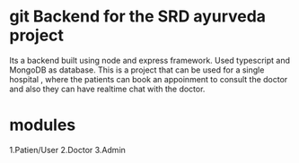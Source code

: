 # git Backend for the SRD ayurveda project

Its a backend built using node and express framework. Used typescript and MongoDB as database.
This is a project that can be used for a single hospital , where the patients can book an appoinment 
to consult the doctor and also they can have realtime chat with the doctor.

# modules
1.Patien/User
2.Doctor
3.Admin